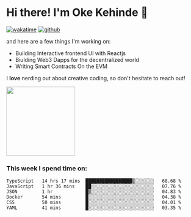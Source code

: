 # Hi there! I'm Oke Kehinde :cowboy_hat_face:

[![wakatime](https://wakatime.com/badge/user/5f3f42a0-7b4f-4c4b-b2da-012c5ac2fa62.svg)](https://wakatime.com/@5f3f42a0-7b4f-4c4b-b2da-012c5ac2fa62)
[![github](https://img.shields.io/github/followers/okeken?logo=github&style=plastic)](https://github.com/okeken?tab=followers)

and here are a few things I'm working on:

- Building Interactive frontend UI with Reactjs
- Biulding Web3 Dapps for the decentralized world
- Writing Smart Contracts On the EVM

I **love** nerding out about creative coding, so don't hesitate to reach out!


<img height="180em" src="https://github-readme-stats.vercel.app/api?username=okeken&show_icons=true&hide_border=true&&count_private=true&include_all_commits=true" />

### This week I spend time on:

<!--START_SECTION:waka-->

```text
TypeScript   14 hrs 17 mins  █████████████████▒░░░░░░░   68.68 %
JavaScript   1 hr 36 mins    ██░░░░░░░░░░░░░░░░░░░░░░░   07.76 %
JSON         1 hr            █▒░░░░░░░░░░░░░░░░░░░░░░░   04.83 %
Docker       54 mins         █░░░░░░░░░░░░░░░░░░░░░░░░   04.38 %
CSS          50 mins         █░░░░░░░░░░░░░░░░░░░░░░░░   04.01 %
YAML         41 mins         █░░░░░░░░░░░░░░░░░░░░░░░░   03.35 %
```

<!--END_SECTION:waka-->

